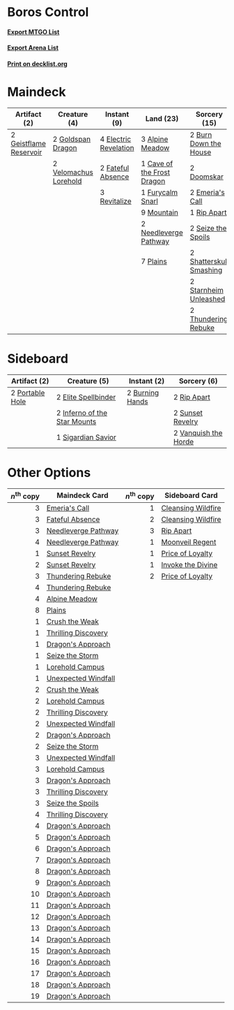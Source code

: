 # Boros Control

#### [Export MTGO List](../collection/Boros%20Control/Boros%20Control.txt)
#### [Export Arena List](../collection/Boros%20Control/Boros%20Control_arena.txt)
#### [Print on decklist.org](http://decklist.org/?deckmain=3%09Alpine%20Meadow%0A3%09Ambitious%20Farmhand%0A2%09Burn%20Down%20the%20House%0A1%09Cave%20of%20the%20Frost%20Dragon%0A2%09Doomskar%0A4%09Electric%20Revelation%0A2%09Emeria's%20Call%0A2%09Fateful%20Absence%0A1%09Furycalm%20Snarl%0A2%09Geistflame%20Reservoir%0A2%09Goldspan%20Dragon%0A9%09Mountain%0A2%09Needleverge%20Pathway%0A7%09Plains%0A3%09Revitalize%0A1%09Rip%20Apart%0A2%09Seize%20the%20Spoils%0A2%09Shatterskull%20Smashing%0A4%09Smoldering%20Egg%0A2%09Starnheim%20Unleashed%0A2%09Thundering%20Rebuke%0A2%09Velomachus%20Lorehold&deckside=2%09Burning%20Hands%0A2%09Elite%20Spellbinder%0A2%09Inferno%20of%20the%20Star%20Mounts%0A2%09Portable%20Hole%0A2%09Rip%20Apart%0A1%09Sigardian%20Savior%0A2%09Sunset%20Revelry%0A2%09Vanquish%20the%20Horde)
# Maindeck

|                                          Artifact (2)                                           |                                          Creature (4)                                          |                                          Instant (9)                                           |                                              Land (23)                                              |                                           Sorcery (15)                                           |    Unknown (7)     |
|-------------------------------------------------------------------------------------------------|------------------------------------------------------------------------------------------------|------------------------------------------------------------------------------------------------|-----------------------------------------------------------------------------------------------------|--------------------------------------------------------------------------------------------------|--------------------|
|2 [Geistflame Reservoir](http://gatherer.wizards.com/Pages/Card/Details.aspx?multiverseid=534920)|2 [Goldspan Dragon](http://gatherer.wizards.com/Pages/Card/Details.aspx?multiverseid=503751)    |4 [Electric Revelation](http://gatherer.wizards.com/Pages/Card/Details.aspx?multiverseid=534911)|3 [Alpine Meadow](http://gatherer.wizards.com/Pages/Card/Details.aspx?multiverseid=503864)           |2 [Burn Down the House](http://gatherer.wizards.com/Pages/Card/Details.aspx?multiverseid=534907)  |3 Ambitious Farmhand|
|                                                                                                 |2 [Velomachus Lorehold](http://gatherer.wizards.com/Pages/Card/Details.aspx?multiverseid=513737)|2 [Fateful Absence](http://gatherer.wizards.com/Pages/Card/Details.aspx?multiverseid=534774)    |1 [Cave of the Frost Dragon](http://gatherer.wizards.com/Pages/Card/Details.aspx?multiverseid=527540)|2 [Doomskar](http://gatherer.wizards.com/Pages/Card/Details.aspx?multiverseid=503613)             |4 Smoldering Egg    |
|                                                                                                 |                                                                                                |3 [Revitalize](http://gatherer.wizards.com/Pages/Card/Details.aspx?multiverseid=447171)         |1 [Furycalm Snarl](http://gatherer.wizards.com/Pages/Card/Details.aspx?multiverseid=513758)          |2 [Emeria's Call](http://gatherer.wizards.com/Pages/Card/Details.aspx?multiverseid=491633)        |                    |
|                                                                                                 |                                                                                                |                                                                                                |9 [Mountain](http://gatherer.wizards.com/Pages/Card/Details.aspx?multiverseid=439859)                |1 [Rip Apart](http://gatherer.wizards.com/Pages/Card/Details.aspx?multiverseid=513717)            |                    |
|                                                                                                 |                                                                                                |                                                                                                |2 [Needleverge Pathway](http://gatherer.wizards.com/Pages/Card/Details.aspx?multiverseid=491918)     |2 [Seize the Spoils](http://gatherer.wizards.com/Pages/Card/Details.aspx?multiverseid=503761)     |                    |
|                                                                                                 |                                                                                                |                                                                                                |7 [Plains](http://gatherer.wizards.com/Pages/Card/Details.aspx?multiverseid=439856)                  |2 [Shatterskull Smashing](http://gatherer.wizards.com/Pages/Card/Details.aspx?multiverseid=491802)|                    |
|                                                                                                 |                                                                                                |                                                                                                |                                                                                                     |2 [Starnheim Unleashed](http://gatherer.wizards.com/Pages/Card/Details.aspx?multiverseid=503639)  |                    |
|                                                                                                 |                                                                                                |                                                                                                |                                                                                                     |2 [Thundering Rebuke](http://gatherer.wizards.com/Pages/Card/Details.aspx?multiverseid=491814)    |                    |


# Sideboard

|                                       Artifact (2)                                       |                                             Creature (5)                                              |                                       Instant (2)                                        |                                          Sorcery (6)                                          |
|------------------------------------------------------------------------------------------|-------------------------------------------------------------------------------------------------------|------------------------------------------------------------------------------------------|-----------------------------------------------------------------------------------------------|
|2 [Portable Hole](http://gatherer.wizards.com/Pages/Card/Details.aspx?multiverseid=527320)|2 [Elite Spellbinder](http://gatherer.wizards.com/Pages/Card/Details.aspx?multiverseid=513494)         |2 [Burning Hands](http://gatherer.wizards.com/Pages/Card/Details.aspx?multiverseid=527422)|2 [Rip Apart](http://gatherer.wizards.com/Pages/Card/Details.aspx?multiverseid=513717)         |
|                                                                                          |2 [Inferno of the Star Mounts](http://gatherer.wizards.com/Pages/Card/Details.aspx?multiverseid=527438)|                                                                                          |2 [Sunset Revelry](http://gatherer.wizards.com/Pages/Card/Details.aspx?multiverseid=534796)    |
|                                                                                          |1 [Sigardian Savior](http://gatherer.wizards.com/Pages/Card/Details.aspx?multiverseid=534792)          |                                                                                          |2 [Vanquish the Horde](http://gatherer.wizards.com/Pages/Card/Details.aspx?multiverseid=534799)|


# Other Options

|*n*<sup>th</sup> copy|                                        Maindeck Card                                         |*n*<sup>th</sup> copy|                                       Sideboard Card                                        |
|--------------------:|----------------------------------------------------------------------------------------------|--------------------:|---------------------------------------------------------------------------------------------|
|                    3|[Emeria's Call](http://gatherer.wizards.com/Pages/Card/Details.aspx?multiverseid=491633)      |                    1|[Cleansing Wildfire](http://gatherer.wizards.com/Pages/Card/Details.aspx?multiverseid=491777)|
|                    3|[Fateful Absence](http://gatherer.wizards.com/Pages/Card/Details.aspx?multiverseid=534774)    |                    2|[Cleansing Wildfire](http://gatherer.wizards.com/Pages/Card/Details.aspx?multiverseid=491777)|
|                    3|[Needleverge Pathway](http://gatherer.wizards.com/Pages/Card/Details.aspx?multiverseid=491918)|                    3|[Rip Apart](http://gatherer.wizards.com/Pages/Card/Details.aspx?multiverseid=513717)         |
|                    4|[Needleverge Pathway](http://gatherer.wizards.com/Pages/Card/Details.aspx?multiverseid=491918)|                    1|[Moonveil Regent](http://gatherer.wizards.com/Pages/Card/Details.aspx?multiverseid=534928)   |
|                    1|[Sunset Revelry](http://gatherer.wizards.com/Pages/Card/Details.aspx?multiverseid=534796)     |                    1|[Price of Loyalty](http://gatherer.wizards.com/Pages/Card/Details.aspx?multiverseid=527446)  |
|                    2|[Sunset Revelry](http://gatherer.wizards.com/Pages/Card/Details.aspx?multiverseid=534796)     |                    1|[Invoke the Divine](http://gatherer.wizards.com/Pages/Card/Details.aspx?multiverseid=442910) |
|                    3|[Thundering Rebuke](http://gatherer.wizards.com/Pages/Card/Details.aspx?multiverseid=491814)  |                    2|[Price of Loyalty](http://gatherer.wizards.com/Pages/Card/Details.aspx?multiverseid=527446)  |
|                    4|[Thundering Rebuke](http://gatherer.wizards.com/Pages/Card/Details.aspx?multiverseid=491814)  |                     |                                                                                             |
|                    4|[Alpine Meadow](http://gatherer.wizards.com/Pages/Card/Details.aspx?multiverseid=503864)      |                     |                                                                                             |
|                    8|[Plains](http://gatherer.wizards.com/Pages/Card/Details.aspx?multiverseid=439856)             |                     |                                                                                             |
|                    1|[Crush the Weak](http://gatherer.wizards.com/Pages/Card/Details.aspx?multiverseid=503740)     |                     |                                                                                             |
|                    1|[Thrilling Discovery](http://gatherer.wizards.com/Pages/Card/Details.aspx?multiverseid=513735)|                     |                                                                                             |
|                    1|[Dragon's Approach](http://gatherer.wizards.com/Pages/Card/Details.aspx?multiverseid=513574)  |                     |                                                                                             |
|                    1|[Seize the Storm](http://gatherer.wizards.com/Pages/Card/Details.aspx?multiverseid=534938)    |                     |                                                                                             |
|                    1|[Lorehold Campus](http://gatherer.wizards.com/Pages/Card/Details.aspx?multiverseid=513760)    |                     |                                                                                             |
|                    1|[Unexpected Windfall](http://gatherer.wizards.com/Pages/Card/Details.aspx?multiverseid=527451)|                     |                                                                                             |
|                    2|[Crush the Weak](http://gatherer.wizards.com/Pages/Card/Details.aspx?multiverseid=503740)     |                     |                                                                                             |
|                    2|[Lorehold Campus](http://gatherer.wizards.com/Pages/Card/Details.aspx?multiverseid=513760)    |                     |                                                                                             |
|                    2|[Thrilling Discovery](http://gatherer.wizards.com/Pages/Card/Details.aspx?multiverseid=513735)|                     |                                                                                             |
|                    2|[Unexpected Windfall](http://gatherer.wizards.com/Pages/Card/Details.aspx?multiverseid=527451)|                     |                                                                                             |
|                    2|[Dragon's Approach](http://gatherer.wizards.com/Pages/Card/Details.aspx?multiverseid=513574)  |                     |                                                                                             |
|                    2|[Seize the Storm](http://gatherer.wizards.com/Pages/Card/Details.aspx?multiverseid=534938)    |                     |                                                                                             |
|                    3|[Unexpected Windfall](http://gatherer.wizards.com/Pages/Card/Details.aspx?multiverseid=527451)|                     |                                                                                             |
|                    3|[Lorehold Campus](http://gatherer.wizards.com/Pages/Card/Details.aspx?multiverseid=513760)    |                     |                                                                                             |
|                    3|[Dragon's Approach](http://gatherer.wizards.com/Pages/Card/Details.aspx?multiverseid=513574)  |                     |                                                                                             |
|                    3|[Thrilling Discovery](http://gatherer.wizards.com/Pages/Card/Details.aspx?multiverseid=513735)|                     |                                                                                             |
|                    3|[Seize the Spoils](http://gatherer.wizards.com/Pages/Card/Details.aspx?multiverseid=503761)   |                     |                                                                                             |
|                    4|[Thrilling Discovery](http://gatherer.wizards.com/Pages/Card/Details.aspx?multiverseid=513735)|                     |                                                                                             |
|                    4|[Dragon's Approach](http://gatherer.wizards.com/Pages/Card/Details.aspx?multiverseid=513574)  |                     |                                                                                             |
|                    5|[Dragon's Approach](http://gatherer.wizards.com/Pages/Card/Details.aspx?multiverseid=513574)  |                     |                                                                                             |
|                    6|[Dragon's Approach](http://gatherer.wizards.com/Pages/Card/Details.aspx?multiverseid=513574)  |                     |                                                                                             |
|                    7|[Dragon's Approach](http://gatherer.wizards.com/Pages/Card/Details.aspx?multiverseid=513574)  |                     |                                                                                             |
|                    8|[Dragon's Approach](http://gatherer.wizards.com/Pages/Card/Details.aspx?multiverseid=513574)  |                     |                                                                                             |
|                    9|[Dragon's Approach](http://gatherer.wizards.com/Pages/Card/Details.aspx?multiverseid=513574)  |                     |                                                                                             |
|                   10|[Dragon's Approach](http://gatherer.wizards.com/Pages/Card/Details.aspx?multiverseid=513574)  |                     |                                                                                             |
|                   11|[Dragon's Approach](http://gatherer.wizards.com/Pages/Card/Details.aspx?multiverseid=513574)  |                     |                                                                                             |
|                   12|[Dragon's Approach](http://gatherer.wizards.com/Pages/Card/Details.aspx?multiverseid=513574)  |                     |                                                                                             |
|                   13|[Dragon's Approach](http://gatherer.wizards.com/Pages/Card/Details.aspx?multiverseid=513574)  |                     |                                                                                             |
|                   14|[Dragon's Approach](http://gatherer.wizards.com/Pages/Card/Details.aspx?multiverseid=513574)  |                     |                                                                                             |
|                   15|[Dragon's Approach](http://gatherer.wizards.com/Pages/Card/Details.aspx?multiverseid=513574)  |                     |                                                                                             |
|                   16|[Dragon's Approach](http://gatherer.wizards.com/Pages/Card/Details.aspx?multiverseid=513574)  |                     |                                                                                             |
|                   17|[Dragon's Approach](http://gatherer.wizards.com/Pages/Card/Details.aspx?multiverseid=513574)  |                     |                                                                                             |
|                   18|[Dragon's Approach](http://gatherer.wizards.com/Pages/Card/Details.aspx?multiverseid=513574)  |                     |                                                                                             |
|                   19|[Dragon's Approach](http://gatherer.wizards.com/Pages/Card/Details.aspx?multiverseid=513574)  |                     |                                                                                             |

